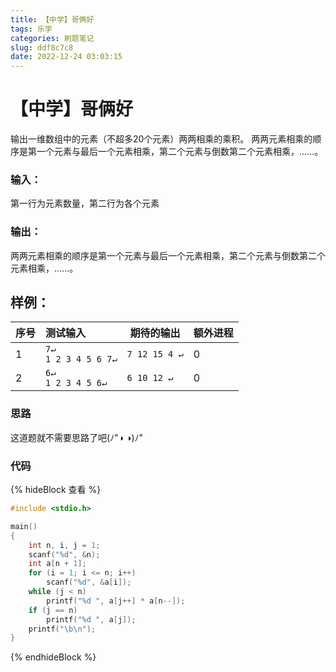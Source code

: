 ```yaml
---
title: 【中学】哥俩好
tags: 乐学
categories: 刷题笔记
slug: ddf8c7c8
date: 2022-12-24 03:03:15
---
```

# 【中学】哥俩好

输出一维数组中的元素（不超多20个元素）两两相乘的乘积。
两两元素相乘的顺序是第一个元素与最后一个元素相乘，第二个元素与倒数第二个元素相乘，......。

### 输入：
第一行为元素数量，第二行为各个元素
### 输出：
两两元素相乘的顺序是第一个元素与最后一个元素相乘，第二个元素与倒数第二个元素相乘，......。
## 样例：
序号|测试输入| 期待的输出| 额外进程
--------|:-------- | -----|--------
1  | `7↵`<br>`1 2 3 4 5 6 7↵`|`7 12 15 4 ↵`|0
2|`6↵`<br>`1 2 3 4 5 6↵`|`6 10 12 ↵`|0

### 思路
这道题就不需要思路了吧(ﾉ"◑ ◑)ﾉ"
### 代码
{% hideBlock 查看 %}
```c
#include <stdio.h>  

main()
{
    int n, i, j = 1;
    scanf("%d", &n);
    int a[n + 1];
    for (i = 1; i <= n; i++)
        scanf("%d", &a[i]);
    while (j < n)
        printf("%d ", a[j++] * a[n--]);
    if (j == n)
        printf("%d ", a[j]);
    printf("\b\n");
}
```
{% endhideBlock %}



